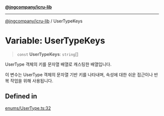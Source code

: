 [**@jngcompany/icru-lib**](../README.md)

***

[@jngcompany/icru-lib](../globals.md) / UserTypeKeys

# Variable: UserTypeKeys

> `const` **UserTypeKeys**: `string`[]

UserType 객체의 키를 문자열 배열로 캐스팅한 배열입니다.

이 변수는 UserType 객체의 문자열 기반 키를 나타내며,
속성에 대한 쉬운 접근이나 반복 작업을 위해 사용됩니다.

## Defined in

[enums/UserType.ts:32](https://github.com/jngcompany/icru-lib/blob/256d6a1256b31526527eaee4aeab346b456a87aa/src/enums/UserType.ts#L32)
